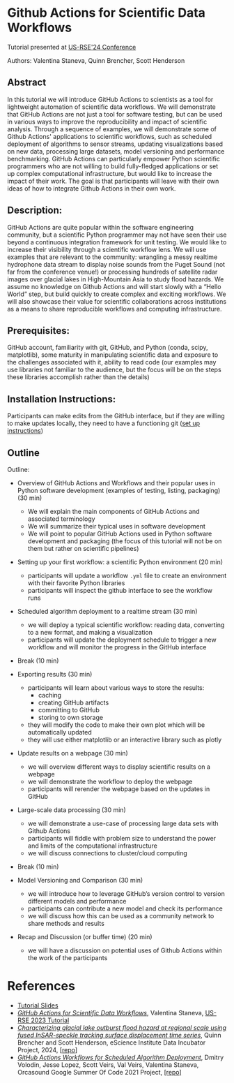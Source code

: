 # Github Actions for Scientific Data Workflows

Tutorial presented at [US-RSE'24 Conference](https://us-rse.org/usrse24/program/tutorials/)

Authors: Valentina Staneva, Quinn Brencher, Scott Henderson

## Abstract

In this tutorial we will introduce GitHub Actions to scientists as a tool for lightweight automation of scientific data workflows. We will demonstrate that GitHub Actions are not just a tool for software testing, but can be used in various ways to improve the reproducibility and impact of scientific analysis. Through a sequence of examples, we will demonstrate some of Github Actions' applications to scientific workflows, such as scheduled deployment of algorithms to sensor streams, updating visualizations based on new data, processing large datasets, model versioning and performance benchmarking. GitHub Actions can particularly empower Python scientific programmers who are not willing to build fully-fledged applications or set up complex computational infrastructure, but would like to increase the impact of their work. The goal is that participants will leave with their own ideas of how to integrate Github Actions in their own work. 

## Description:

GitHub Actions are quite popular within the software engineering community, but a scientific Python programmer may not have seen their use beyond a continuous integration framework for unit testing. We would like to increase their visibility through a scientific workflow lens. We will use examples that are relevant to the community: wrangling a messy realtime hydrophone data stream to display noise sounds from the Puget Sound (not far from the conference venue!) or processing hundreds of satellite radar images over glacial lakes in High-Mountain Asia to study  flood hazards. We assume no knowledge on Github Actions and will start slowly with a “Hello World” step, but build quickly to create complex and exciting workflows. We will also showcase their value for scientific collaborations across institutions as a means to share reproducible workflows and computing infrastructure.

## Prerequisites: 
GitHub account, familiarity with git, GitHub, and Python (conda, scipy, matplotlib), some maturity in manipulating scientific data and exposure to the challenges associated with it, ability to read code (our examples may use libraries not familiar to the audience, but the focus will be on the steps these libraries accomplish rather than the details)

## Installation Instructions: 
Participants can make edits from the GitHub interface, but if they are willing to make updates locally, they need to have a functioning git ([set up instructions](https://swcarpentry.github.io/git-novice/#installing-git))

## Outline

Outline:

* Overview of GitHub Actions and Workflows and their popular uses in Python software development (examples of testing, listing, packaging)(30 min)
	* We will explain the main components of GitHub Actions and associated terminology
	* We will summarize their typical uses in software development 
	* We will point to popular GitHub Actions used in Python software development and packaging (the focus of this tutorial will not be on them but rather on scientific pipelines)

* Setting up your first workflow: a scientific Python environment (20 min)
	* participants will update a workflow `.yml` file to create an environment with their favorite Python libraries
	* participants will inspect the github interface to see the workflow runs

* Scheduled algorithm deployment to a realtime stream (30 min)
	* we will deploy a typical scientific workflow: reading data, converting to a new format, and making a visualization
	* participants will update the deployment schedule to trigger a new workflow and will monitor the progress in the GitHub interface

* Break (10 min)

* Exporting results (30 min)
	* participants will learn about various ways to store the results: 
		* caching
		* creating GitHub artifacts
		* committing to GitHub
		* storing to own storage
	* they will modify the code to make their own plot which will be automatically updated
	* they will use either matplotlib or an interactive library such as plotly

* Update results on a webpage (30 min)
	* we will overview different ways to display scientific results on a webpage
	* we will demonstrate the workflow to deploy the webpage 
	* participants will rerender the webpage based on the updates in GitHub

* Large-scale data processing (30 min)
	* we will demonstrate a use-case of processing large data sets with Github Actions
	* participants will fiddle with problem size to understand the power and limits of the computational infrastructure
	* we will discuss connections to cluster/cloud computing

* Break (10 min)

* Model Versioning and Comparison (30 min) 
	* we will introduce how to leverage GitHub’s version control to version different models and performance
	* participants can contribute a new model and check its performance
	* we will discuss how this can be used as a community network to share methods and results

* Recap and Discussion (or buffer time)  (20 min)
	* we will have a discussion on potential uses of Github Actions within the work of the participants

# References
* [Tutorial Slides]([https://docs.google.com/presentation/d/1I6J74cL8sWYFsmcHq5NZIaDXaxR9SjDabJTXD7UgVpw/](https://docs.google.com/presentation/d/1brXVUg-1e8_XxfYxGMWciB5UCtqXhDtocSV3WR5m49w))
* [*GitHub Actions for Scientific Data Workflows*](https://github.com/valentina-s/GithubActionsTutorial-USRSE23), Valentina Staneva, [US-RSE 2023 Tutorial](https://us-rse.org/usrse23/program/tutorials/) 
* [*Characterizing glacial lake outburst flood hazard at regional scale using fused InSAR-speckle tracking surface displacement time series*](https://escience.washington.edu/2024-incubator-projects/), Quinn Brencher and Scott Henderson, eScience Institute Data Incubator Project, 2024, [[repo](https://github.com/relativeorbit/actions-batch-demo)]
* [*GitHub Actions Workflows for Scheduled Algorithm Deployment*](https://summerofcode.withgoogle.com/archive/2021/projects/5026942771789824), Dmitry Volodin, Jesse Lopez, Scott Veirs, Val Veirs, Valentina Staneva, Orcasound Google Summer Of Code 2021 Project, [[repo]](https://github.com/orcasound/orca-action-workflow)
